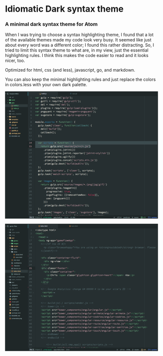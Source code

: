 # Idiomatic Dark syntax theme

### A minimal dark syntax theme for Atom

When I was trying to choose a syntax highlighting theme, I found that a lot of the available themes made my code look very busy. It seemed like just about every word was a different color; I found this rather distracting. So, I tried to limit this syntax theme to what are, in my view, just the essential highlighting rules. I think this makes the code easier to read and it looks nicer, too.

Optimized for html, css (and less), javascript, go, and markdown.

You can also keep the minimal highlighting rules and just replace the colors in colors.less with your own dark palette.

![idiomatic-dark_js](./screenshot-js.png)

![idiomatic-dark_html](./screenshot-html.png)
